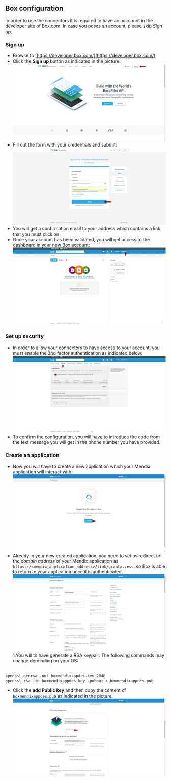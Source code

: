 ## Box configuration

In order to use the connectors it is required to have an acccount in the developer site of Box.com. In case you poses an account, please skip *Sign up*.

### Sign up

* Browse to [https://developer.box.com/](https://developer.box.com/)
* Click the **Sign up** button as indicated in the picture:
![](resources/step01_box_site.jpg)
* Fill out the form with your credentials and submit:
![](resources/step02_box_signup.jpg)
* You will get a confirmation email to your address which contains a link that you must click on.
* Once your account has been validated, you will get access to the dashboard in your new Box account:
![](resources/step03_box_dashboard.jpg)

### Set up security
* In order to allow your connectors to have access to your account, you must enable the 2nd factor authentication as indicated below:
![](resources/step04_box_security_setting_2factor.jpg)
* To confirm the configuration, you will have to introduce the code from the text message you will get in the phone number you have provided.

### Create an application
* Now you will have to create a new application which your Mendix application will interact with:
![](resources/step05_box_create_first_app.jpg)
* Already in your new created application, you need to set as redirect url the *domain address* of your Mendix application as ```https://<mendix_application_address>/link/grantaccess```, so Box is able to return to your application once it is authenticated.
![](resources/step06_box_set_redirect_url.jpg)
1.You will to have generate a RSA keypair. The following commands may change depending on your OS:

```

openssl genrsa -out boxmendixappdes.key 2048
openssl rsa -in boxmendixappdes.key -pubout > boxmendixappdes.pub

```
* Click the **add Public key** and then copy the content of ```boxmendixappdes.pub``` as indicated in the picture.
![](resources/step07_box_generate_public_key.jpg)
